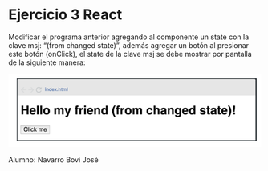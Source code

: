 # Ejercicio 3 React


Modificar el programa anterior agregando al componente un state con la clave msj: “(from changed state)”, además agregar un botón al presionar este botón (onClick), el state de la clave msj se debe mostrar por pantalla de la siguiente manera:

![alt text](image.png)

Alumno: Navarro Bovi José